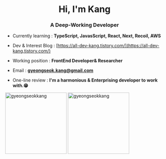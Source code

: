 <h1 align="center">Hi, I'm Kang</h1>
<h3 align="center">A Deep-Working Developer</h3>


- Currently learning : **TypeScript, JavasScript, React, Next, Recoil, AWS**

- Dev & Interest Blog : [https://all-dev-kang.tistory.com/](https://all-dev-kang.tistory.com/)

- Working position : **FrontEnd Developer& Researcher**

- Email : **gyeongseok.kang@gmail.com**

- One-line review : **I'm a harmonious & Enterprising developer to work with.😁**

<div style="display=flex;justify-content=center">
  <img align="center" height="195px" src="https://github-readme-stats.vercel.app/api?username=gyeongseokkang&show_icons=true&locale=en" alt="gyeongseokkang" />
  <img align="center" height="195px" src="https://github-readme-stats.vercel.app/api/top-langs/?username=gyeongseokkang&layout=compact" alt="gyeongseokkang" />
</div>
